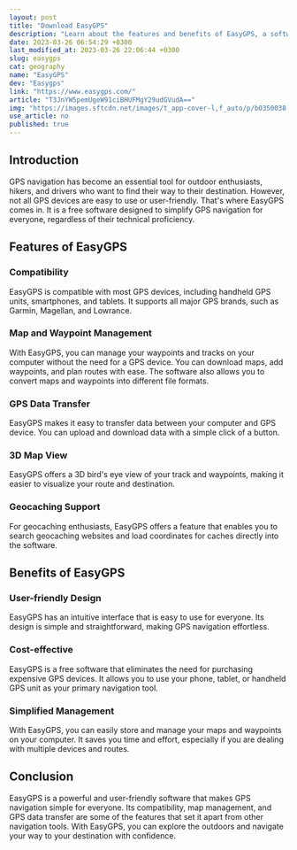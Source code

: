```yaml
---
layout: post
title: "Download EasyGPS"
description: "Learn about the features and benefits of EasyGPS, a software designed for users who want to simplify their GPS navigation experience."
date: 2023-03-26 06:54:29 +0300
last_modified_at: 2023-03-26 22:06:44 +0300
slug: easygps
cat: geography
name: "EasyGPS"
dev: "Easygps"
link: "https://www.easygps.com/"
article: "T3JnYW5pemUgeW91ciBHUFMgY29udGVudA=="
img: "https://images.sftcdn.net/images/t_app-cover-l,f_auto/p/b0350038-9a64-11e6-9781-00163ec9f5fa/3634207591/easygps-easygps-aerial-photo.png"
use_article: no
published: true
---
```

## Introduction

GPS navigation has become an essential tool for outdoor enthusiasts, hikers, and drivers who want to find their way to their destination. However, not all GPS devices are easy to use or user-friendly. That's where EasyGPS comes in. It is a free software designed to simplify GPS navigation for everyone, regardless of their technical proficiency.

## Features of EasyGPS

### Compatibility

EasyGPS is compatible with most GPS devices, including handheld GPS units, smartphones, and tablets. It supports all major GPS brands, such as Garmin, Magellan, and Lowrance.

### Map and Waypoint Management

With EasyGPS, you can manage your waypoints and tracks on your computer without the need for a GPS device. You can download maps, add waypoints, and plan routes with ease. The software also allows you to convert maps and waypoints into different file formats.

### GPS Data Transfer

EasyGPS makes it easy to transfer data between your computer and GPS device. You can upload and download data with a simple click of a button.

### 3D Map View

EasyGPS offers a 3D bird's eye view of your track and waypoints, making it easier to visualize your route and destination.

### Geocaching Support

For geocaching enthusiasts, EasyGPS offers a feature that enables you to search geocaching websites and load coordinates for caches directly into the software.

## Benefits of EasyGPS

### User-friendly Design

EasyGPS has an intuitive interface that is easy to use for everyone. Its design is simple and straightforward, making GPS navigation effortless.

### Cost-effective

EasyGPS is a free software that eliminates the need for purchasing expensive GPS devices. It allows you to use your phone, tablet, or handheld GPS unit as your primary navigation tool.

### Simplified Management

With EasyGPS, you can easily store and manage your maps and waypoints on your computer. It saves you time and effort, especially if you are dealing with multiple devices and routes.

## Conclusion

EasyGPS is a powerful and user-friendly software that makes GPS navigation simple for everyone. Its compatibility, map management, and GPS data transfer are some of the features that set it apart from other navigation tools. With EasyGPS, you can explore the outdoors and navigate your way to your destination with confidence.